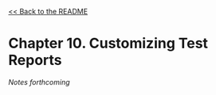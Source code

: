 [&lt;&lt; Back to the README](README.md)

# Chapter 10. Customizing Test Reports

*Notes forthcoming*